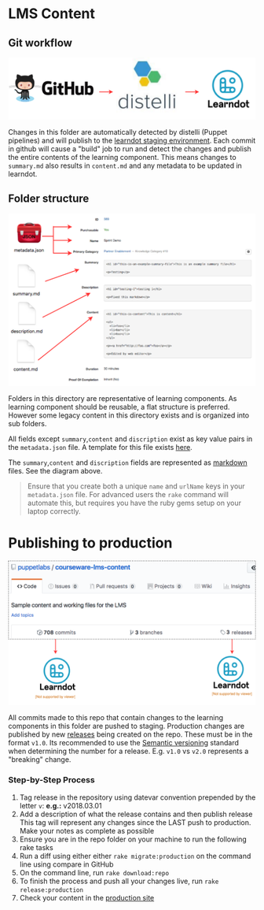 # LMS Content

## Git workflow

![Git workflow](README/git_workflow.svg "Content publishing workflow")

Changes in this folder are automatically detected by distelli (Puppet
pipelines) and will publish to the [learndot staging environment](https://puppetlabs-staging.trainingrocket.com/login.html).
Each commit in github will cause a "build" job to run and detect the changes
and publish the entire contents of the learning component. This means changes
to `summary.md` also results in `content.md` and any metadata to be
updated in learndot.



## Folder structure 

![Learning component folder structure](README/git_learndot.svg "Learning component folder structure")

Folders in this directory are representative of learning components. As learning
component should be reusable, a flat structure is preferred. However some
legacy content in this directory exists and is organized into sub folders.

All fields except `summary`,`content` and `discription` exist as key value
pairs in the `metadata.json` file. A template for this file exists
[here](https://github.com/puppetlabs/courseware-lms-content/blob/master/_lmscontent/_tasks/defaults.json).

 The `summary`,`content` and `discription` fields are represented as
 [markdown](https://github.com/adam-p/markdown-here/wiki/Markdown-Cheatsheet)
 files. See the diagram above.

> Ensure that you create both a unique `name` and `urlName` keys in your
> `metadata.json` file. For advanced users the `rake` command will automate
> this, but requires you have the ruby gems setup on your laptop correctly.

# Publishing to production

![Git workflow](README/production_publish.svg "Production publishing")

All commits made to this repo that contain changes to the learning components in
this folder are pushed to staging. Production changes are published by new
[releases](https://github.com/puppetlabs/courseware-lms-content/releases/new)
being created on the repo. These must be in the format `v1.0`. Its recommended
to use the [Semantic versioning](https://semver.org/) standard when determining
the number for a release. E.g. `v1.0` vs `v2.0` represents a "breaking" change.

### Step-by-Step Process
1. Tag release in the repository using datevar convention prepended by the letter `v`:   __e.g.:__ v2018.03.01
2. Add a description of what the release contains and then publish release This tag will represent any changes since the LAST push to production. Make your notes as complete as possible
3. Ensure you are in the repo folder on your machine to run the following rake tasks
3. Run a  diff using either either `rake migrate:production` on the command line using compare in GitHub
4. On the command line, run <code>rake download:repo</code> 
5. To finish the process and push all your changes live, run <code>rake release:production</code>
6. Check your content in the [production site](https://learn.puppet.com/)

